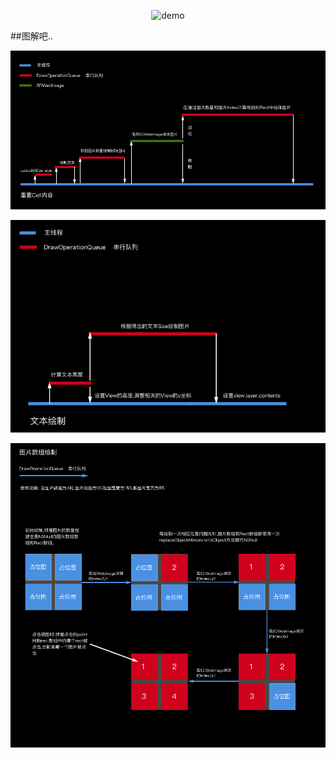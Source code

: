 <p align="center" >
  <img src="demo.gif" title="demo" float=left>
</p>

##图解吧..
<p align="center" >
  <img src="ALL.png" title="ALL" float=left>
</p>

<p align="center" >
  <img src="DrawText.png" title="DrawText" float=left>
</p>

<p align="center" >
  <img src="DrawImages.png" title="DrawImages" float=left>
</p>


